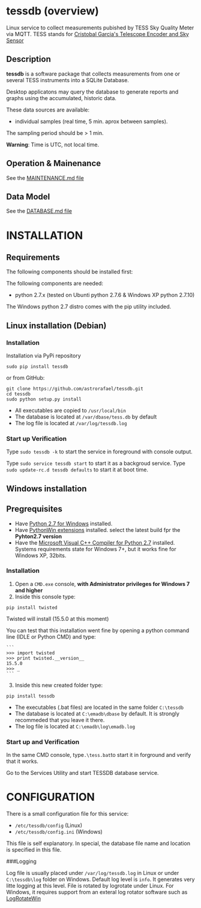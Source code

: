 # tessdb (overview)

Linux service to collect measurements pubished by TESS Sky Quality Meter via MQTT.
TESS stands for [Cristobal Garcia's Telescope Encoder and Sky Sensor](http://www.observatorioremoto.com/TESS.pdf)

## Description

**tessdb** is a software package that collects measurements from one or several
TESS instruments into a SQLite Database. 

Desktop applicatons may query the database to generate reports and graphs
using the accumulated, historic data.

These data sources are available:

+ individual samples (real time, 5 min. aprox between samples).

The sampling period should be > 1 min.

**Warning**: Time is UTC, not local time.

## Operation & Mainenance

See the [MAINTENANCE.md file](MAINTENANCE.md)

## Data Model

See the [DATABASE.md file](DATABASE.md)

# INSTALLATION

## Requirements

The following components should be installed first:

The following components are needed:

 * python 2.7.x (tested on Ubunti python 2.7.6 & Windows XP python 2.7.10)

The Windows python 2.7 distro comes with the pip utility included. 
    
## Linux installation (Debian)

### Installation

Installation via PyPi repository

  `sudo pip install tessdb`

or from GitHub:

    git clone https://github.com/astrorafael/tessdb.git
    cd tessdb
    sudo python setup.py install


* All executables are copied to `/usr/local/bin`
* The database is located at `/var/dbase/tess.db` by default
* The log file is located at `/var/log/tessdb.log`

### Start up Verification

Type `sudo tessdb -k` to start the service in foreground with console output.

Type `sudo service tessdb start` to start it as a backgroud service.
Type `sudo update-rc.d tessdb defaults` to start it at boot time.

## Windows installation

## Pregrequisites

* Have [Python 2.7 for Windows](https://www.python.org/downloads/windows/) installed.
* Have [PythonWin extensions](http://sourceforge.net/projects/pywin32/files/pywin32/) installed. select the latest build
fpr the **Pyhton2.7 version**
* Have the [Microsoft Visual C++ Compiler for Python 2.7](https://www.microsoft.com/en-us/download/details.aspx?id=44266) installed.
Systems requirements state for Windows 7+, but it works fine for Windows XP, 32bits. 

### Installation

1. Open a `CMD.exe` console, **with Administrator privileges for Windows 7 and higher**
2. Inside this console type:

`pip install twisted`

Twisted will install (15.5.0 at this moment)

You can test that this installation went fine by opening a python command line (IDLE or Python CMD)
and type:

	```
	>>> import twisted
	>>> print twisted.__version__
	15.5.0
	>>> _
	```

3. Inside this new created folder type:

 `pip install tessdb`

* The executables (.bat files) are located in the same folder `C:\tessdb`
* The database is located at `C:\emadb\dbase` by default. It is strongly recommeded that you leave it there.
* The log file is located at `C:\emadb\log\emadb.log`

### Start up and Verification

In the same CMD console, type`.\tess.bat`to start it in forground and verify that it works.

Go to the Services Utility and start TESSDB database service.

# CONFIGURATION

There is a small configuration file for this service:

* `/etc/tessdb/config` (Linux)
* `/etc/tessdb/config.ini` (Windows)

This file is self explanatory. 
In special, the database file name and location is specified in this file.

###Logging

Log file is usually placed under `/var/log/tessdb.log` in Linux or under `C:\tessdb\log` folder on Windows. 
Default log level is `info`. It generates very litte logging at this level.
File is rotated by logrotate under Linux. 
For Windows, it requires support from an exteral log rotator software such as [LogRotateWin](http://sourceforge.net/projects/logrotatewin/)

